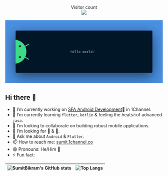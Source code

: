 <p align="center"> 
  Visitor count<br>
  <img src="https://profile-counter.glitch.me/Sumit-1Channel/count.svg" />
</p>
<img src="https://raw.githubusercontent.com/Sumit-1Channel/Sumit-1Channel/master/resources/banner.png" alt="Hello world">

## Hi there 👋

- 🔭 I’m currently working on [SFA Android Development](https://github.com/1channel-saas/1Channel)📱 in 1Channel.
- 🌱 I’m currently learning `flutter`, `kotlin` & feeling the heats🔥of advanced `java`.
- 👯 I’m looking to collaborate on building robust mobile applications.
- 🤔 I’m looking for 🍕 & 🍵.
- 💬 Ask me about `Android` & `Flutter`.
- 📫 How to reach me: [sumit.1channel.co]()
- 😄 Pronouns: He/Him 👨
- ⚡ Fun fact: 

|![SumitBikram's GitHub stats](https://github-readme-stats.vercel.app/api?username=Sumit-1Channel&show_icons=true&theme=radical) | ![Top Langs](https://github-readme-stats.vercel.app/api/top-langs/?username=Sumit-1Channel&layout=donut&theme=radical&langs_count=4)|
| ---------- | ---------- |
